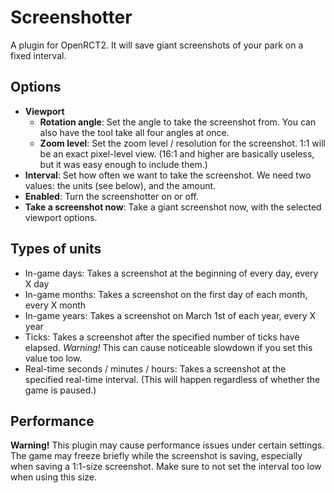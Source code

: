 # Screenshotter

A plugin for OpenRCT2. It will save giant screenshots of your park on a fixed interval.

## Options

* **Viewport**
  * **Rotation angle**: Set the angle to take the screenshot from. You can also have the tool take all four angles at once.
  * **Zoom level**: Set the zoom level / resolution for the screenshot. 1:1 will be an exact pixel-level view. (16:1 and higher are basically useless, but it was easy enough to include them.)
* **Interval**: Set how often we want to take the screenshot. We need two values: the units (see below), and the amount.
* **Enabled**: Turn the screenshotter on or off.
* **Take a screenshot now**: Take a giant screenshot now, with the selected viewport options.

## Types of units

* In-game days: Takes a screenshot at the beginning of every day, every X day
* In-game months: Takes a screenshot on the first day of each month, every X month
* In-game years: Takes a screenshot on March 1st of each year, every X year
* Ticks: Takes a screenshot after the specified number of ticks have elapsed. *Warning!* This can cause noticeable slowdown if you set this value too low.
* Real-time seconds / minutes / hours: Takes a screenshot at the specified real-time interval. (This will happen regardless of whether the game is paused.)

## Performance

**Warning!** This plugin may cause performance issues under certain settings. The game may freeze briefly while the screenshot is saving, especially when saving a 1:1-size screenshot. Make sure to not set the interval too low when using this size.